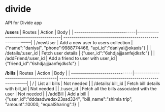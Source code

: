 # divide

API for Divide app


**/users**
| Routes                         | Action                                 | Body                                          |
| -------------------------------|---------------------------------------| -------------------------------------------------------------|
| /newUser                 | Add a new user to users collection     | {"name":"daniyal", "phone":9988774466, "upi_id":"daniyal@okaxis"} |
| /details/:user_id        | Fetch user details                     |  {"user_id":"6shdjajjjaanfejdksfc"}  |
| /addFriend/:user_id      | Add a friend to user with user_id      |  {"friend_id":"6shdjajjjaanfejdksfc"} |

**/bills**
| Routes                         | Action                                 | Body                                          |
| -------------------------------|---------------------------------------| -------------------------------------------------------------|
| /                 | List all bills     |  Not needed  |
| /details/:bill_id        | Fetch bill details with bill_id                    |  Not needed   |
| /:user_id      | Fetch all the bills associated with the user      | Not needed  |
| /addBill       | Add a bill                  | {"user_id":"dddaadwedsx23ssd324", "bill_name":"shimla trip", "amount":10000, "equalSharing":1}   |
